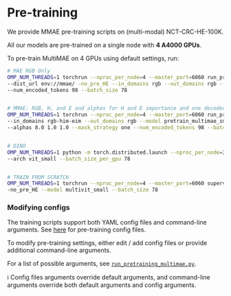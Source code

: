 # Pre-training

We provide MMAE pre-training scripts on (multi-modal) NCT-CRC-HE-100K.  

All our models are pre-trained on a single node with **4 A4000 GPUs**. 

To pre-train MultiMAE on 4 GPUs using default settings, run:
```bash
# MAE RGB Only 
OMP_NUM_THREADS=1 torchrun --nproc_per_node=4 --master_port=6060 run_pretraining_multimae.py \
--dist_url env://mmae/ -no_pre_HE --in_domains rgb --out_domains rgb --model pretrain_multimae_small \
--num_encoded_tokens 98 --batch_size 78 


# MMAE: RGB, H, and E and alphas for H and E importance and one decoder rgb and one modality per patch
OMP_NUM_THREADS=1 torchrun --nproc_per_node=4 --master_port=6060 run_pretraining_multimae.py \
--in_domains rgb-him-eim --out_domains rgb --model pretrain_multimae_small \
--alphas 8.0 1.0 1.0 --mask_strategy one --num_encoded_tokens 98 --batch_size 78


# DINO
OMP_NUM_THREADS=1 python -m torch.distributed.launch --nproc_per_node=3 run_pretraining_dino.py \
--arch vit_small --batch_size_per_gpu 78


# TRAIN FROM SCRATCH
OMP_NUM_THREADS=1 torchrun --nproc_per_node=4 --master_port=6060 supervised.py \
-no_pre_HE --model multivit_small --batch_size 78
```
### Modifying configs
The training scripts support both YAML config files and command-line arguments. See [here](cfgs/pretrain) for pre-training config files.

To modify pre-training settings, either edit / add config files or provide additional command-line arguments.

For a list of possible arguments, see [`run_pretraining_multimae.py`](run_pretraining_multimae.py).

:information_source: Config files arguments override default arguments, and command-line arguments override both default arguments and config arguments.
